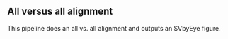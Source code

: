 ## All versus all alignment

This pipeline does an all vs. all alignment and outputs an SVbyEye figure.